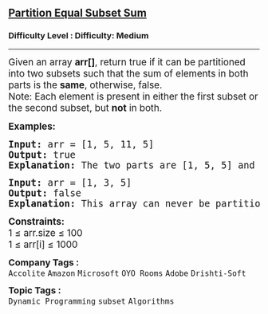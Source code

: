 <h2><a href="https://www.geeksforgeeks.org/problems/subset-sum-problem2014/1?page=2&difficulty=Medium&status=unsolved&sprint=a663236c31453b969852f9ea22507634&sortBy=accuracy">Partition Equal Subset Sum</a></h2><h3>Difficulty Level : Difficulty: Medium</h3><hr><div class="problems_problem_content__Xm_eO"><p><span style="font-size: 14pt;">Given an array <strong>arr[]</strong>, return true if it can be partitioned into two subsets such that the sum of elements in both parts is the <strong>same</strong>, otherwise, false.<br>Note: Each element is present in either the first subset or the second subset, but <strong>not</strong> in both.</span></p>
<p><span style="font-size: 14pt;"><strong>Examples:</strong></span></p>
<pre><span style="font-size: 14pt;"><strong>Input:</strong> arr = [1, 5, 11, 5]
<strong>Output:</strong> true
<strong>Explanation:</strong> The two parts are [1, 5, 5] and [11].
</span></pre>
<pre><span style="font-size: 14pt;"><strong>Input:</strong> arr = [1, 3, 5]
<strong>Output:</strong> false
<strong>Explanation: </strong>This array can never be partitioned into two such parts.</span></pre>
<p><span style="font-size: 14pt;"><strong>Constraints:</strong><br>1 ≤ arr.size ≤ 100<br>1 ≤ arr[i] ≤ 1000</span></p></div><p><span style=font-size:18px><strong>Company Tags : </strong><br><code>Accolite</code>&nbsp;<code>Amazon</code>&nbsp;<code>Microsoft</code>&nbsp;<code>OYO Rooms</code>&nbsp;<code>Adobe</code>&nbsp;<code>Drishti-Soft</code>&nbsp;<br><p><span style=font-size:18px><strong>Topic Tags : </strong><br><code>Dynamic Programming</code>&nbsp;<code>subset</code>&nbsp;<code>Algorithms</code>&nbsp;